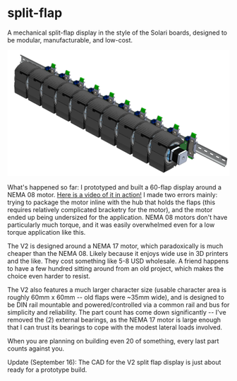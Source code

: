 # split-flap
A mechanical split-flap display in the style of the Solari boards, designed to be modular, manufacturable, and low-cost.

![A 10-module wide section of a split-flap display](https://github.com/asteli/split-flap/raw/master/character_module_nema17/process/10gang_dinrailmounted_july30.PNG)

What's happened so far:
I prototyped and built a 60-flap display around a NEMA 08 motor. [Here is a video of it in action!](https://youtu.be/AlwcM3Y5v3c) I made two errors mainly: trying to package the motor inline with the hub that holds the flaps (this requires relatively complicated bracketry for the motor), and the motor ended up being undersized for the application. NEMA 08 motors don't have particularly much torque, and it was easily overwhelmed even for a low torque application like this.

The V2 is designed around a NEMA 17 motor, which paradoxically is much cheaper than the NEMA 08. Likely because it enjoys wide use in 3D printers and the like. They cost something like 5-8 USD wholesale. A friend happens to have a few hundred sitting around from an old project, which makes the choice even harder to resist.

The V2 also features a much larger character size (usable character area is roughly 60mm x 60mm -- old flaps were ~35mm wide), and is designed to be DIN rail mountable and powered/controlled via a common rail and bus for simplicity and reliability. The part count has come down significantly -- I've removed the (2) external bearings, as the NEMA 17 motor is large enough that I can trust its bearings to cope with the modest lateral loads involved.

When you are planning on building even 20 of something, every last part counts against you.
 
Update (September 16):
The CAD for the V2 split flap display is just about ready for a prototype build.
